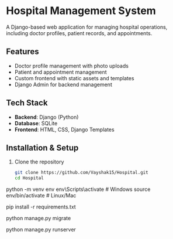 # Hospital Management System

A Django-based web application for managing hospital operations, including doctor profiles, patient records, and appointments.

## Features
- Doctor profile management with photo uploads  
- Patient and appointment management  
- Custom frontend with static assets and templates  
- Django Admin for backend management  

## Tech Stack
- **Backend**: Django (Python)  
- **Database**: SQLite  
- **Frontend**: HTML, CSS, Django Templates  

## Installation & Setup
1. Clone the repository  
   ```bash
   git clone https://github.com/Vayshak15/Hospital.git
   cd Hospital

python -m venv env
env\Scripts\activate   # Windows
source env/bin/activate   # Linux/Mac


pip install -r requirements.txt

python manage.py migrate

python manage.py runserver
